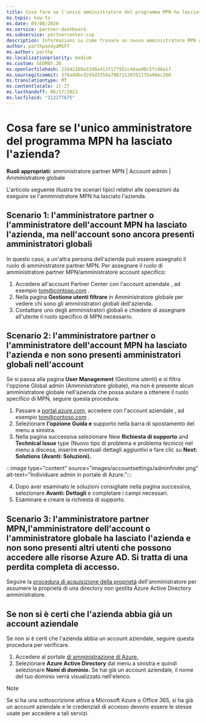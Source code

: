 ```yaml
---
title: Cosa fare se l'unico amministratore del programma MPN ha lasciato l'azienda?
ms.topic: how-to
ms.date: 09/08/2020
ms.service: partner-dashboard
ms.subservice: partnercenter-csp
description: Informazioni su come trovare un nuovo amministratore MPN o ottenere assistenza dall'amministratore globale dell'azienda. Scopri anche come aggiungere un nuovo amministratore Partner Center globale.
author: parthpandyaMSFT
ms.author: parthp
ms.localizationpriority: medium
ms.custom: SEOMAY.20
ms.openlocfilehash: 21042169a33d9a413f17f951c4daad0c5fc86a17
ms.sourcegitcommit: 376a49bcd245d3358a78871128761175a96ec200
ms.translationtype: MT
ms.contentlocale: it-IT
ms.lasthandoff: 06/17/2021
ms.locfileid: "112277675"
---
```

# <a name="what-to-do-if-the-only-admin-for-your-mpn-program-has-left-the-company"></a>Cosa fare se l'unico amministratore del programma MPN ha lasciato l'azienda?

**Ruoli appropriati:** amministratore partner MPN | Account admin | Amministratore globale

L'articolo seguente illustra tre scenari tipici relativi alle operazioni da eseguire se l'amministratore MPN ha lasciato l'azienda.

## <a name="scenario-1-mpn-partner-adminaccount-admin-has-left-the-company-but-there-are-still-global-admins-in-the-account"></a>Scenario 1: l'amministratore partner o l'amministratore dell'account MPN ha lasciato l'azienda, ma nell'account sono ancora presenti amministratori globali

In questo caso, a un'altra persona dell'azienda può essere assegnato il ruolo di amministratore partner MPN. Per assegnare il ruolo di amministratore partner MPN/amministratore account specifico:

1. Accedere all'account Partner Center con l'account aziendale , ad esempio tom@contoso.com .
1. Nella pagina **Gestione utenti filtrare** in Amministratore globale per vedere chi sono gli amministratori globali dell'azienda. 
1. Contattare uno degli amministratori globali e chiedere di assegnare all'utente il ruolo specifico di MPN necessario. 

## <a name="scenario-2-mpn-partner-adminaccount-admin-has-left-the-company-and-there-are-no-global-admins-in-the-account"></a>Scenario 2: l'amministratore partner o l'amministratore dell'account MPN ha lasciato l'azienda e non sono presenti amministratori globali nell'account 

Se si passa alla pagina **User Management** (Gestione utenti) e si filtra l'opzione Global admin (Amministratore globale), ma non è presente alcun amministratore globale nell'azienda che possa aiutare a ottenere il ruolo specifico di MPN, seguire questa procedura:

1. Passare a [portal.azure.com](https://ms.portal.azure.com/), accedere con l'account aziendale , ad esempio tom@contoso.com . 
1. Selezionare **l'opzione Guida e** supporto nella barra di spostamento del menu a sinistra.
1. Nella pagina successiva selezionare New **Richiesta di supporto** and **Technical Issue** type (Nuovo tipo di problema e problema tecnico) nel menu a discesa, inserire eventuali dettagli aggiuntivi e fare clic su **Next: Solutions (Avanti: Soluzioni).**

:::image type="content" source="images/accountsettings/adminfinder.png" alt-text="Individuare admin in portale di Azure.":::

4. Dopo aver esaminato le soluzioni consigliate nella pagina successiva, selezionare **Avanti: Dettagli** e completare i campi necessari.
1. Esaminare e creare la richiesta di supporto.


## <a name="scenario-3-mpn-partner-adminaccount-adminglobal-admin-has-left-the-company-and-there-are-no-other-users-who-can-access-the-companys-azure-ad-this-is-a-complete-loss-of-access"></a>Scenario 3: l'amministratore partner MPN,l'amministratore dell'account o l'amministratore globale ha lasciato l'azienda e non sono presenti altri utenti che possono accedere alle risorse Azure AD. Si tratta di una perdita completa di accesso.

Seguire la [procedura di acquisizione della proprietà](/azure/active-directory/users-groups-roles/domains-admin-takeover#internal-admin-takeover) dell'amministratore per assumere la proprietà di una directory non gestita Azure Active Directory amministratore.

## <a name="not-sure-if-your-company-already-has-a-work-account"></a>Se non si è certi che l'azienda abbia già un account aziendale

Se non si è certi che l'azienda abbia un account aziendale, seguire questa procedura per verificare.

1. Accedere al portale [di amministrazione di Azure.](https://ms.portal.azure.com)
2. Selezionare **Azure Active Directory** dal menu a sinistra e quindi selezionare **Nomi di dominio.**
Se hai già un account aziendale, il nome del tuo dominio verrà visualizzato nell'elenco.

>[!Note]
>Se si ha una sottoscrizione attiva a Microsoft Azure o Office 365, si ha già un account aziendale e le credenziali di accesso devono essere le stesse usate per accedere a tali servizi.